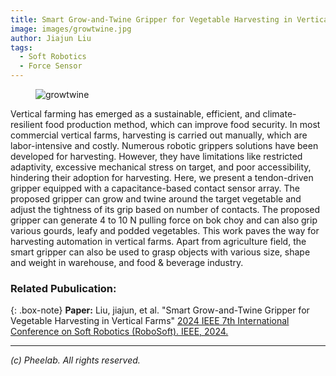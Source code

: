 ```yaml
---
title: Smart Grow-and-Twine Gripper for Vegetable Harvesting in Vertical Farms
image: images/growtwine.jpg
author: Jiajun Liu
tags:
  - Soft Robotics
  - Force Sensor
---
```


<figure class="figure">
  <img src="https://pheelab.github.io/images/growtwine.jpg" alt="growtwine">
</figure>

Vertical farming has emerged as a sustainable, efficient, and climate-resilient food production method, which can improve food security. In most commercial vertical farms, harvesting is carried out manually, which are labor-intensive and costly. Numerous robotic grippers solutions have been developed for harvesting. However, they have limitations like restricted adaptivity, excessive mechanical stress on target, and poor accessibility, hindering their adoption for harvesting. Here, we present a tendon-driven gripper equipped with a capacitance-based contact sensor array. The proposed gripper can grow and twine around the target vegetable and adjust the tightness of its grip based on number of contacts. The proposed gripper can generate 4 to 10 N pulling force on bok choy and can also grip various gourds, leafy and podded vegetables. This work paves the way for harvesting automation in vertical farms. Apart from agriculture field, the smart gripper can also be used to grasp objects with various size, shape and weight in warehouse, and food & beverage industry.



### Related Pubulication:

{: .box-note}
**Paper:** Liu, jiajun, et al. "Smart Grow-and-Twine Gripper for Vegetable Harvesting in Vertical Farms" [2024 IEEE 7th International Conference on Soft Robotics (RoboSoft). IEEE, 2024.](https://doi.org/10.1109/RoboSoft60065.2024.10521949)

--- 
*(c)  Pheelab. All rights reserved.*
